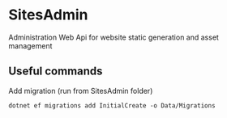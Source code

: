 # SitesAdmin

Administration Web Api for website static generation and asset management

## Useful commands

Add migration (run from SitesAdmin folder)
```
dotnet ef migrations add InitialCreate -o Data/Migrations
```